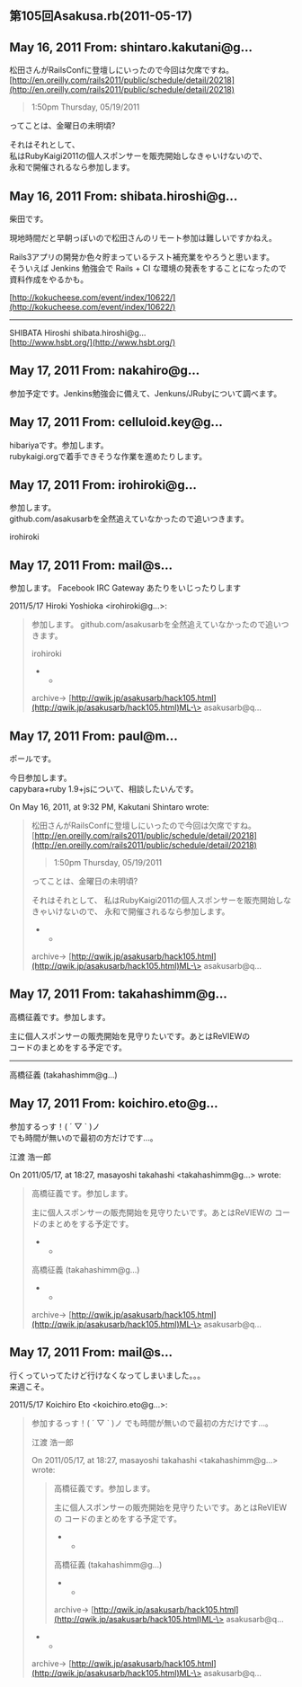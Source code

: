 ## 第105回Asakusa.rb(2011-05-17)

## May 16, 2011 From: shintaro.kakutani@g...

松田さんがRailsConfに登壇しにいったので今回は欠席ですね。  
[http://en.oreilly.com/rails2011/public/schedule/detail/20218](http://en.oreilly.com/rails2011/public/schedule/detail/20218)

> 1:50pm Thursday, 05/19/2011

ってことは、金曜日の未明頃?

それはそれとして、  
私はRubyKaigi2011の個人スポンサーを販売開始しなきゃいけないので、  
永和で開催されるなら参加します。

## May 16, 2011 From: shibata.hiroshi@g...

柴田です。

現地時間だと早朝っぽいので松田さんのリモート参加は難しいですかねえ。

Rails3アプリの開発か色々貯まっているテスト補充業をやろうと思います。  
そういえば Jenkins 勉強会で Rails + CI な環境の発表をすることになったので  
資料作成をやるかも。

[http://kokucheese.com/event/index/10622/](http://kokucheese.com/event/index/10622/)

* * *

SHIBATA Hiroshi shibata.hiroshi@g...  
[http://www.hsbt.org/](http://www.hsbt.org/)

## May 17, 2011 From: nakahiro@g...

参加予定です。Jenkins勉強会に備えて、Jenkuns/JRubyについて調べます。

## May 17, 2011 From: celluloid.key@g...

hibariyaです。参加します。  
rubykaigi.orgで着手できそうな作業を進めたりします。

## May 17, 2011 From: irohiroki@g...

参加します。  
github.com/asakusarbを全然追えていなかったので追いつきます。

irohiroki

## May 17, 2011 From: mail@s...

参加します。 Facebook IRC Gateway あたりをいじったりします

2011/5/17 Hiroki Yoshioka \<irohiroki@g...\>:

> 参加します。 github.com/asakusarbを全然追えていなかったので追いつきます。
> 
> irohiroki
> 
> - -
> 
> archive-\> [http://qwik.jp/asakusarb/hack105.html](http://qwik.jp/asakusarb/hack105.html)ML-\> asakusarb@q...
## May 17, 2011 From: paul@m...

ポールです。

今日参加します。  
capybara+ruby 1.9+jsについて、相談したいんです。

On May 16, 2011, at 9:32 PM, Kakutani Shintaro wrote:

> 松田さんがRailsConfに登壇しにいったので今回は欠席ですね。[http://en.oreilly.com/rails2011/public/schedule/detail/20218](http://en.oreilly.com/rails2011/public/schedule/detail/20218)
> 
> > 1:50pm Thursday, 05/19/2011
> 
> ってことは、金曜日の未明頃?
> 
> それはそれとして、 私はRubyKaigi2011の個人スポンサーを販売開始しなきゃいけないので、 永和で開催されるなら参加します。
> 
> - -
> 
> archive-\> [http://qwik.jp/asakusarb/hack105.html](http://qwik.jp/asakusarb/hack105.html)ML-\> asakusarb@q...
## May 17, 2011 From: takahashimm@g...

高橋征義です。参加します。

主に個人スポンサーの販売開始を見守りたいです。あとはReVIEWの  
コードのまとめをする予定です。

* * *

高橋征義 (takahashimm@g...)

## May 17, 2011 From: koichiro.eto@g...

参加するっす！( ´ ▽ ` )ノ  
でも時間が無いので最初の方だけです…。

江渡 浩一郎

On 2011/05/17, at 18:27, masayoshi takahashi \<takahashimm@g...\> wrote:

> 高橋征義です。参加します。
> 
> 主に個人スポンサーの販売開始を見守りたいです。あとはReVIEWの コードのまとめをする予定です。
> 
> - -
> 
> 高橋征義 (takahashimm@g...)
> 
> - -
> 
> archive-\> [http://qwik.jp/asakusarb/hack105.html](http://qwik.jp/asakusarb/hack105.html)ML-\> asakusarb@q...
## May 17, 2011 From: mail@s...

行くっていってたけど行けなくなってしまいました。。。  
来週こそ。

2011/5/17 Koichiro Eto \<koichiro.eto@g...\>:

> 参加するっす！( ´ ▽ ` )ノ でも時間が無いので最初の方だけです…。
> 
> 江渡 浩一郎
> 
> On 2011/05/17, at 18:27, masayoshi takahashi \<takahashimm@g...\> wrote:
> 
> > 高橋征義です。参加します。
> > 
> > 主に個人スポンサーの販売開始を見守りたいです。あとはReVIEWの コードのまとめをする予定です。
> > 
> > - -
> > 
> > 高橋征義 (takahashimm@g...)
> > 
> > - -
> > 
> > archive-\> [http://qwik.jp/asakusarb/hack105.html](http://qwik.jp/asakusarb/hack105.html)ML-\> asakusarb@q...
> - -
> 
> archive-\> [http://qwik.jp/asakusarb/hack105.html](http://qwik.jp/asakusarb/hack105.html)ML-\> asakusarb@q...
